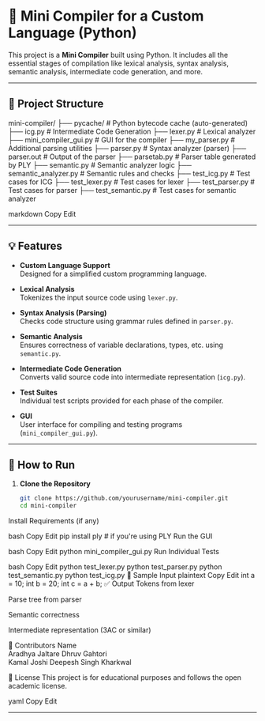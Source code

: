 # 🧠 Mini Compiler for a Custom Language (Python)

This project is a **Mini Compiler** built using Python. It includes all the essential stages of compilation like lexical analysis, syntax analysis, semantic analysis, intermediate code generation, and more.

---

## 📁 Project Structure

mini-compiler/
├── pycache/ # Python bytecode cache (auto-generated)
├── icg.py # Intermediate Code Generation
├── lexer.py # Lexical analyzer
├── mini_compiler_gui.py # GUI for the compiler
├── my_parser.py # Additional parsing utilities
├── parser.py # Syntax analyzer (parser)
├── parser.out # Output of the parser
├── parsetab.py # Parser table generated by PLY
├── semantic.py # Semantic analyzer logic
├── semantic_analyzer.py # Semantic rules and checks
├── test_icg.py # Test cases for ICG
├── test_lexer.py # Test cases for lexer
├── test_parser.py # Test cases for parser
├── test_semantic.py # Test cases for semantic analyzer


markdown
Copy
Edit

---

## 💡 Features

- **Custom Language Support**  
  Designed for a simplified custom programming language.

- **Lexical Analysis**  
  Tokenizes the input source code using `lexer.py`.

- **Syntax Analysis (Parsing)**  
  Checks code structure using grammar rules defined in `parser.py`.

- **Semantic Analysis**  
  Ensures correctness of variable declarations, types, etc. using `semantic.py`.

- **Intermediate Code Generation**  
  Converts valid source code into intermediate representation (`icg.py`).

- **Test Suites**  
  Individual test scripts provided for each phase of the compiler.

- **GUI**  
  User interface for compiling and testing programs (`mini_compiler_gui.py`).

---

## 🚀 How to Run

1. **Clone the Repository**
   ```bash
   git clone https://github.com/yourusername/mini-compiler.git
   cd mini-compiler
Install Requirements (if any)

bash
Copy
Edit
pip install ply  # if you're using PLY
Run the GUI

bash
Copy
Edit
python mini_compiler_gui.py
Run Individual Tests

bash
Copy
Edit
python test_lexer.py
python test_parser.py
python test_semantic.py
python test_icg.py
🧪 Sample Input
plaintext
Copy
Edit
int a = 10;
int b = 20;
int c = a + b;
✅ Output
Tokens from lexer

Parse tree from parser

Semantic correctness

Intermediate representation (3AC or similar)

👥 Contributors
Name	  
Aradhya Jaltare	
Dhruv Gahtori	
Kamal Joshi	
Deepesh Singh Kharkwal	

📄 License
This project is for educational purposes and follows the open academic license.

yaml
Copy
Edit

---

